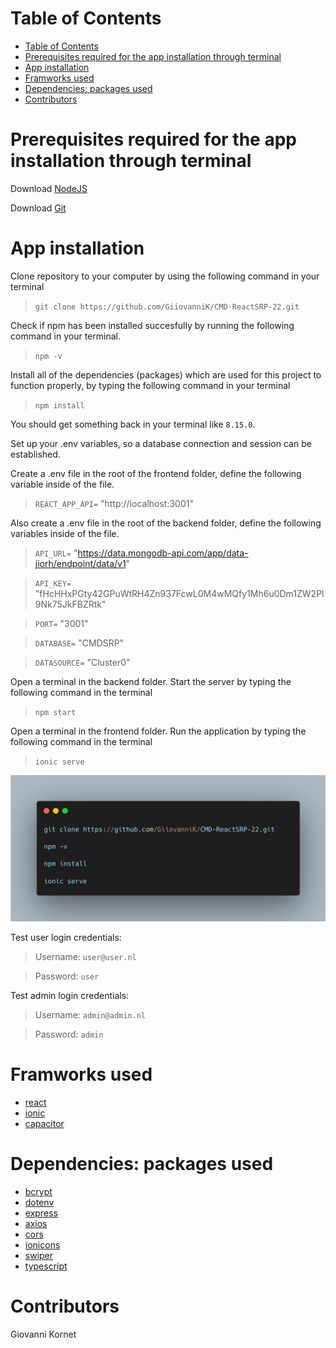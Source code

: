 # Table of Contents
- [Table of Contents](#table-of-contents)
- [Prerequisites required for the app installation through terminal](#prerequisites-required-for-the-app-installation-through-terminal)
- [App installation](#app-installation)
- [Framworks used](#framworks-used)
- [Dependencies: packages used](#dependencies-packages-used)
- [Contributors](#contributors)

# Prerequisites required for the app installation through terminal
Download [NodeJS](https://nodejs.org/en/download/)

Download [Git](https://git-scm.com/downloads)

# App installation
Clone repository to your computer by using the following command in your terminal

> `git clone https://github.com/GiiovanniK/CMD-ReactSRP-22.git`

Check if npm has been installed succesfully by running the following command in your terminal.

> `npm -v`

Install all of the dependencies (packages) which are used for this project to function properly, by typing the following command in your terminal

> `npm install`

You should get something back in your terminal like `8.15.0`.

Set up your .env variables, so a database connection and session can be established.

Create a .env file in the root of the frontend folder, define the following variable inside of the file.

> `REACT_APP_API=` "http://localhost:3001"

Also create a .env file in the root of the backend folder, define the following variables inside of the file.

> `API_URL=` "https://data.mongodb-api.com/app/data-jiorh/endpoint/data/v1"

> `API_KEY=` "fHcHHxPGty42GPuWtRH4Zn937FcwL0M4wMQfy1Mh6u0Dm1ZW2Pl9Nk75JkFBZRtk"

> `PORT=` "3001"

> `DATABASE=` "CMDSRP"

> `DATASOURCE=` "Cluster0"

Open a terminal in the backend folder. Start the server by typing the following command in the terminal

>`npm start`

Open a terminal in the frontend folder. Run the application by typing the following command in the terminal

>`ionic serve`

![Bash - App installation](https://github.com/GiiovanniK/CMD-ReactSRP-22/blob/163898abc453e70a6f31651df60702158d6b2de0/carbon.png)

Test user login credentials:

>Username: `user@user.nl`

>Password: `user`

Test admin login credentials:

>Username: `admin@admin.nl`

>Password: `admin`

# Framworks used
* [react](https://reactjs.org/)
* [ionic](https://ionicframework.com/)
* [capacitor](https://capacitorjs.com/)

# Dependencies: packages used
* [bcrypt](https://www.npmjs.com/package/bcrypt)
* [dotenv](https://www.npmjs.com/package/dotenv)
* [express](https://www.npmjs.com/package/express)
* [axios](https://www.npmjs.com/package/axios)
* [cors](https://www.npmjs.com/package/cors)
* [ionicons](https://www.npmjs.com/package/ionicons)
* [swiper](https://www.npmjs.com/package/swiper)
* [typescript](https://www.npmjs.com/package/typescript)

# Contributors
Giovanni Kornet